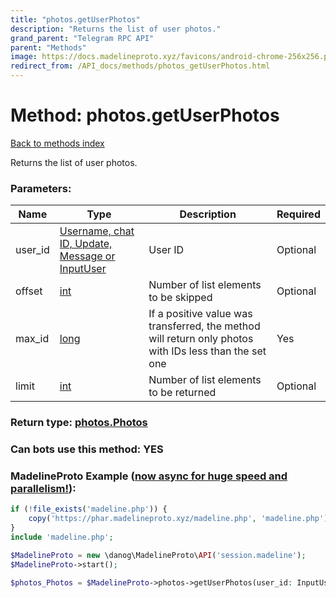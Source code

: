 ```yaml
---
title: "photos.getUserPhotos"
description: "Returns the list of user photos."
grand_parent: "Telegram RPC API"
parent: "Methods"
image: https://docs.madelineproto.xyz/favicons/android-chrome-256x256.png
redirect_from: /API_docs/methods/photos_getUserPhotos.html
---
```

# Method: photos.getUserPhotos
[Back to methods index](index.html)



Returns the list of user photos.

### Parameters:

| Name     |    Type       | Description | Required |
|----------|---------------|-------------|----------|
|user\_id|[Username, chat ID, Update, Message or InputUser](/API_docs/types/InputUser.html) | User ID | Optional|
|offset|[int](/API_docs/types/int.html) | Number of list elements to be skipped | Optional|
|max\_id|[long](/API_docs/types/long.html) | If a positive value was transferred, the method will return only photos with IDs less than the set one | Yes|
|limit|[int](/API_docs/types/int.html) | Number of list elements to be returned | Optional|


### Return type: [photos.Photos](/API_docs/types/photos.Photos.html)

### Can bots use this method: **YES**


### MadelineProto Example ([now async for huge speed and parallelism!](https://docs.madelineproto.xyz/docs/ASYNC.html)):


```php
if (!file_exists('madeline.php')) {
    copy('https://phar.madelineproto.xyz/madeline.php', 'madeline.php');
}
include 'madeline.php';

$MadelineProto = new \danog\MadelineProto\API('session.madeline');
$MadelineProto->start();

$photos_Photos = $MadelineProto->photos->getUserPhotos(user_id: InputUser, offset: int, max_id: long, limit: int, );
```

